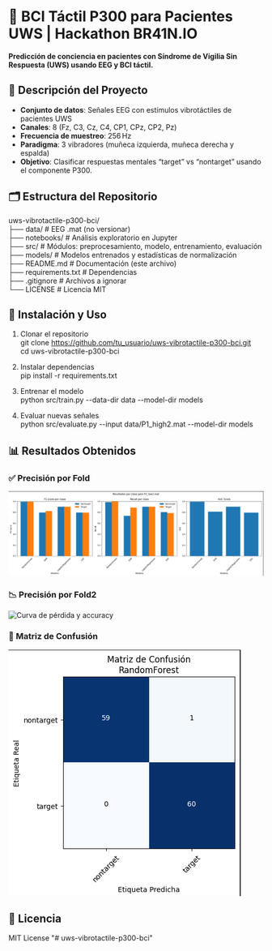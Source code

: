 # 🧠 BCI Táctil P300 para Pacientes UWS | Hackathon BR41N.IO

**Predicción de conciencia en pacientes con Síndrome de Vigilia Sin Respuesta (UWS) usando EEG y BCI táctil.**

## 📌 Descripción del Proyecto

- **Conjunto de datos**: Señales EEG con estímulos vibrotáctiles de pacientes UWS  
- **Canales**: 8 (Fz, C3, Cz, C4, CP1, CPz, CP2, Pz)  
- **Frecuencia de muestreo**: 256 Hz  
- **Paradigma**: 3 vibradores (muñeca izquierda, muñeca derecha y espalda)  
- **Objetivo**: Clasificar respuestas mentales “target” vs “nontarget” usando el componente P300.  

## 🗂 Estructura del Repositorio

uws-vibrotactile-p300-bci/  
├── data/              # EEG .mat (no versionar)  
├── notebooks/         # Análisis exploratorio en Jupyter  
├── src/               # Módulos: preprocesamiento, modelo, entrenamiento, evaluación  
├── models/            # Modelos entrenados y estadísticas de normalización  
├── README.md          # Documentación (este archivo)  
├── requirements.txt   # Dependencias  
├── .gitignore         # Archivos a ignorar  
└── LICENSE            # Licencia MIT  

## 🚀 Instalación y Uso

1. Clonar el repositorio  
   git clone https://github.com/tu_usuario/uws-vibrotactile-p300-bci.git  
   cd uws-vibrotactile-p300-bci  

2. Instalar dependencias  
   pip install -r requirements.txt  

3. Entrenar el modelo  
   python src/train.py --data-dir data --model-dir models  

4. Evaluar nuevas señales  
   python src/evaluate.py --input data/P1_high2.mat --model-dir models  

## 📊 Resultados Obtenidos

### ✅ Precisión por Fold

![Accuracies por fold](images/fold1_accuracy.png)

### 📉 Precisión por Fold2

![Curva de pérdida y accuracy](images/fold1_accuracy2.png)

### 🧩 Matriz de Confusión

![Confusion Matrix](images/matriz.png)
## 📜 Licencia

MIT License
"# uws-vibrotactile-p300-bci" 
